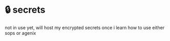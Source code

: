 # :lock: secrets

not in use yet, will host my encrypted secrets once i learn how to use either sops or agenix